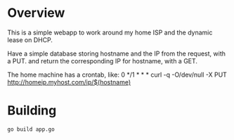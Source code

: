 
Overview
==================
This is a simple webapp to work around my home ISP and the dynamic lease on DHCP.

Have a simple database storing hostname and the IP from the request, with a PUT.
and return the corresponding IP for hostname, with a GET.

The home machine has a crontab, like:
    0 */1 * * * curl -q -O/dev/null -X PUT http://homeip.myhost.com/ip/$(hostname)


Building
==================

    go build app.go


